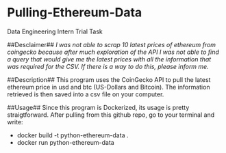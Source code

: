 # Pulling-Ethereum-Data
Data Engineering Intern Trial Task

##Desclaimer##
_I was not able to scrap 10 latest prices of ethereum from coingecko because after much exploration of the API I was not able to find a query that would give me the latest prices with all the information that was required for the CSV. If there is a way to do this, please inform me._

##Description##
This program uses the CoinGecko API to pull the latest ethereum price in usd and btc (US-Dollars and Bitcoin). The information retrieved is then saved into a csv file on your computer.

##Usage##
Since this program is Dockerized, its usage is pretty straigtforward. 
After pulling from this github repo, go to your terminal and write:
- docker build -t python-ethereum-data .
- docker run python-ethereum-data

